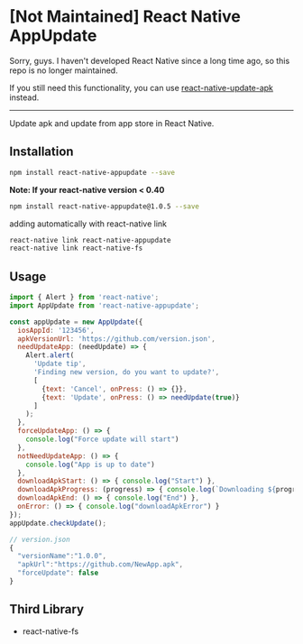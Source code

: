 # [Not Maintained] React Native AppUpdate

Sorry, guys. I haven't developed React Native since a long time ago, so this repo is no longer maintained.

If you still need this functionality, you can use [react-native-update-apk](https://github.com/mikehardy/react-native-update-apk) instead.

---

Update apk and update from app store in React Native.

## Installation
```bash
npm install react-native-appupdate --save
```
**Note: If your react-native version < 0.40**

```bash
npm install react-native-appupdate@1.0.5 --save
```

adding automatically with react-native link

```bash
react-native link react-native-appupdate
react-native link react-native-fs
```
## Usage
```javascript
import { Alert } from 'react-native';
import AppUpdate from 'react-native-appupdate';

const appUpdate = new AppUpdate({
  iosAppId: '123456',
  apkVersionUrl: 'https://github.com/version.json',
  needUpdateApp: (needUpdate) => {
    Alert.alert(
      'Update tip',
      'Finding new version, do you want to update?',
      [
        {text: 'Cancel', onPress: () => {}},
        {text: 'Update', onPress: () => needUpdate(true)}
      ]
    );
  },
  forceUpdateApp: () => {
    console.log("Force update will start")
  },
  notNeedUpdateApp: () => {
    console.log("App is up to date")
  },
  downloadApkStart: () => { console.log("Start") },
  downloadApkProgress: (progress) => { console.log(`Downloading ${progress}%...`) },
  downloadApkEnd: () => { console.log("End") },
  onError: () => { console.log("downloadApkError") }
});
appUpdate.checkUpdate();
```

```javascript
// version.json
{
  "versionName":"1.0.0",
  "apkUrl":"https://github.com/NewApp.apk",
  "forceUpdate": false
}
```
## Third Library
* react-native-fs
